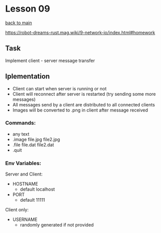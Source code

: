 # Lesson 09
[back to main](../README.md)

https://robot-dreams-rust.mag.wiki/9-network-io/index.html#homework

## Task

Implement client - server message transfer

## Iplementation

- Client can start when server is running or not
- Client will reconnect after server is restarted (try sending some more messages)
- All messages send by a client are distributed to all connected clients
- Images will be converted to .png in client after message received

### Commands:
- any text
- .image file.jpg file2.jpg
- .file file.dat file2.dat
- .quit

### Env Variables:

Server and Client:
- HOSTNAME
  - default localhost
- PORT
  - default 11111

Client only:
- USERNAME 
  - randomly generated if not provided


